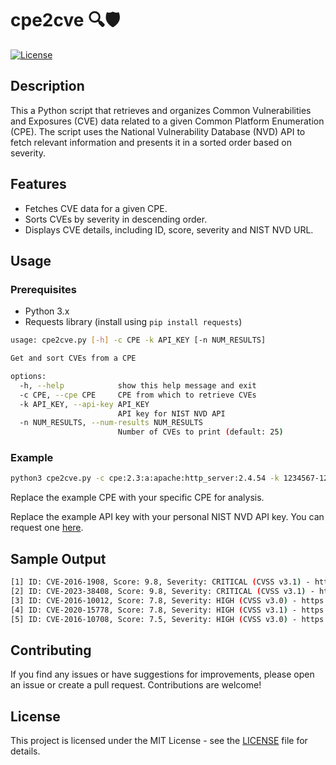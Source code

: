 # cpe2cve 🔍🛡️

[![License](https://img.shields.io/badge/license-MIT-blue.svg)](LICENSE)


## Description

This a Python script that retrieves and organizes Common Vulnerabilities and Exposures (CVE) data related to a given Common Platform Enumeration (CPE). The script uses the National Vulnerability Database (NVD) API to fetch relevant information and presents it in a sorted order based on severity.

## Features

- Fetches CVE data for a given CPE.
- Sorts CVEs by severity in descending order.
- Displays CVE details, including ID, score, severity and NIST NVD URL.

## Usage

### Prerequisites

- Python 3.x
- Requests library (install using `pip install requests`)

````bash
usage: cpe2cve.py [-h] -c CPE -k API_KEY [-n NUM_RESULTS]

Get and sort CVEs from a CPE

options:
  -h, --help            show this help message and exit
  -c CPE, --cpe CPE     CPE from which to retrieve CVEs
  -k API_KEY, --api-key API_KEY
                        API key for NIST NVD API
  -n NUM_RESULTS, --num-results NUM_RESULTS
                        Number of CVEs to print (default: 25)
````

### Example

```bash
python3 cpe2cve.py -c cpe:2.3:a:apache:http_server:2.4.54 -k 1234567-1234-abcd-efgh-9873210
```

Replace the example CPE with your specific CPE for analysis.

Replace the example API key with your personal NIST NVD API key. You can request one [here](https://nvd.nist.gov/developers/request-an-api-key).

## Sample Output

```bash
[1] ID: CVE-2016-1908, Score: 9.8, Severity: CRITICAL (CVSS v3.1) - https://nvd.nist.gov/vuln/detail/CVE-2016-1908
[2] ID: CVE-2023-38408, Score: 9.8, Severity: CRITICAL (CVSS v3.1) - https://nvd.nist.gov/vuln/detail/CVE-2023-38408
[3] ID: CVE-2016-10012, Score: 7.8, Severity: HIGH (CVSS v3.0) - https://nvd.nist.gov/vuln/detail/CVE-2016-10012
[4] ID: CVE-2020-15778, Score: 7.8, Severity: HIGH (CVSS v3.1) - https://nvd.nist.gov/vuln/detail/CVE-2020-15778
[5] ID: CVE-2016-10708, Score: 7.5, Severity: HIGH (CVSS v3.0) - https://nvd.nist.gov/vuln/detail/CVE-2016-10708
```

## Contributing

If you find any issues or have suggestions for improvements, please open an issue or create a pull request. Contributions are welcome!

## License

This project is licensed under the MIT License - see the [LICENSE](LICENSE) file for details.
